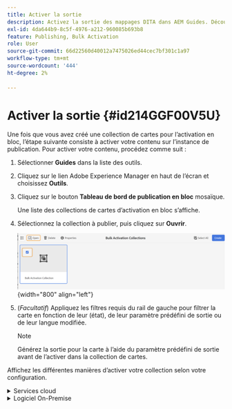 ```yaml
---
title: Activer la sortie
description: Activez la sortie des mappages DITA dans AEM Guides. Découvrez comment activer votre contenu sur l’instance de publication.
exl-id: 4da644b9-8c5f-4976-a212-960085b693b8
feature: Publishing, Bulk Activation
role: User
source-git-commit: 66d22560d40012a7475026ed44cec7bf301c1a97
workflow-type: tm+mt
source-wordcount: '444'
ht-degree: 2%

---
```


# Activer la sortie {#id214GGF00V5U}

Une fois que vous avez créé une collection de cartes pour l’activation en bloc, l’étape suivante consiste à activer votre contenu sur l’instance de publication. Pour activer votre contenu, procédez comme suit :

1. Sélectionner **Guides** dans la liste des outils.

1. Cliquez sur le lien Adobe Experience Manager en haut de l’écran et choisissez **Outils**.

1. Cliquez sur le bouton **Tableau de bord de publication en bloc** mosaïque.

   Une liste des collections de cartes d’activation en bloc s’affiche.

1. Sélectionnez la collection à publier, puis cliquez sur **Ouvrir**.

   ![](images/bulk-activation-collection-open.png){width="800" align="left"}

1. \(*Facultatif*\) Appliquez les filtres requis du rail de gauche pour filtrer la carte en fonction de leur \(état\), de leur paramètre prédéfini de sortie ou de leur langue modifiée.

   >[!NOTE]
   >
   >Générez la sortie pour la carte à l’aide du paramètre prédéfini de sortie avant de l’activer dans la collection de cartes.


Affichez les différentes manières d’activer votre collection selon votre configuration.

<details>
<summary> Services cloud </summary>

![collecte-publication en bloc sur le service cloud](images/bulk-activation-collection-quick-publish-CS.png){width="650" align="left"}

Vous pouvez activer la sortie sur la page **Aperçu** ou **Publier** instances.

**Aperçu**

* Pour activer la sortie des cartes sélectionnées, sélectionnez la sortie de carte prégénérée et sélectionnez **Publier sur** > **Aperçu**.
* Pour activer la sortie de toutes les cartes DITA avec leurs paramètres prédéfinis configurés, cochez la case en regard de l’option **Carte** , puis sélectionnez **Publier sur** > **Publier**.


**Publication**

* Pour activer la sortie des cartes sélectionnées, sélectionnez la sortie de carte prégénérée et sélectionnez **Publier sur** > **Publier**.

* Pour activer la sortie de toutes les cartes DITA avec leurs paramètres prédéfinis configurés, cochez la case en regard de la carte (colonne), puis sélectionnez **Publier sur** > **Publier**.


>[!NOTE]
> 
> La case à cocher d’une sortie de carte n’est activée que si vous avez généré la sortie pour une carte.

Un message de réussite s’affiche lorsque la sortie du mappage est mise en file d’attente pour publication.

Une fois que la sortie est activée pour les fichiers de mappage sélectionnés, l’onglet Historique d’audit est mis à jour et la dernière sortie activée s’affiche en haut. La variable **Publié** est mise à jour avec la date et l’heure de publication.

</details>

<details>    
<summary>  Logiciel On-Premise </summary>


Utilisez l’une des méthodes suivantes :

* Pour activer la sortie des cartes sélectionnées, sélectionnez la sortie de carte prégénérée et sélectionnez **Publication rapide**.
* Pour activer la sortie de toutes les cartes DITA avec leurs paramètres prédéfinis configurés, cochez la case en regard de la carte (colonne), puis sélectionnez **Publication rapide.**
  ![collection-bloc-publication](images/bulk-activation-collection-quick-publish.png){width="650" align="left"}

  >[!NOTE]
  > 
  >La case à cocher d’une sortie de carte n’est activée que si vous avez généré la sortie pour une carte.


Un message de réussite s’affiche lorsque la sortie du mappage est mise en file d’attente pour publication.

Une fois que la sortie est activée pour les fichiers de mappage sélectionnés, l’onglet Historique d’audit est mis à jour et la dernière sortie activée s’affiche en haut. La variable **Publié** est mise à jour avec la date et l’heure de publication.

**Rubrique parente : **[Activation en masse de contenu publié](conf-bulk-activation.md)
